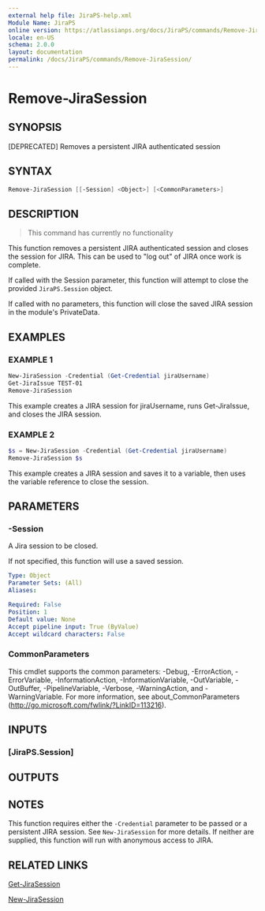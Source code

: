 ```yaml
---
external help file: JiraPS-help.xml
Module Name: JiraPS
online version: https://atlassianps.org/docs/JiraPS/commands/Remove-JiraSession/
locale: en-US
schema: 2.0.0
layout: documentation
permalink: /docs/JiraPS/commands/Remove-JiraSession/
---
```

# Remove-JiraSession

## SYNOPSIS

[DEPRECATED] Removes a persistent JIRA authenticated session

## SYNTAX

```powershell
Remove-JiraSession [[-Session] <Object>] [<CommonParameters>]
```

## DESCRIPTION

> This command has currently no functionality

This function removes a persistent JIRA authenticated session and closes the session for JIRA.
This can be used to "log out" of JIRA once work is complete.

If called with the Session parameter, this function will attempt to close the provided `JiraPS.Session` object.

If called with no parameters, this function will close the saved JIRA session in the module's PrivateData.

## EXAMPLES

### EXAMPLE 1

```powershell
New-JiraSession -Credential (Get-Credential jiraUsername)
Get-JiraIssue TEST-01
Remove-JiraSession
```

This example creates a JIRA session for jiraUsername, runs Get-JiraIssue, and closes the JIRA session.

### EXAMPLE 2

```powershell
$s = New-JiraSession -Credential (Get-Credential jiraUsername)
Remove-JiraSession $s
```

This example creates a JIRA session and saves it to a variable, then uses the variable reference to
close the session.

## PARAMETERS

### -Session

A Jira session to be closed.

If not specified, this function will use a saved session.

```yaml
Type: Object
Parameter Sets: (All)
Aliases:

Required: False
Position: 1
Default value: None
Accept pipeline input: True (ByValue)
Accept wildcard characters: False
```

### CommonParameters

This cmdlet supports the common parameters: -Debug, -ErrorAction, -ErrorVariable, -InformationAction, -InformationVariable, -OutVariable, -OutBuffer, -PipelineVariable, -Verbose, -WarningAction, and -WarningVariable.
For more information, see about_CommonParameters (http://go.microsoft.com/fwlink/?LinkID=113216).

## INPUTS

### [JiraPS.Session]

## OUTPUTS

## NOTES

This function requires either the `-Credential` parameter to be passed or a persistent JIRA session.
See `New-JiraSession` for more details.
If neither are supplied, this function will run with anonymous access to JIRA.

## RELATED LINKS

[Get-JiraSession](../Get-JiraSession/)

[New-JiraSession](../New-JiraSession/)
